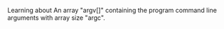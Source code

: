 Learning about An array "argv[]" containing the program command line arguments with array size "argc".
